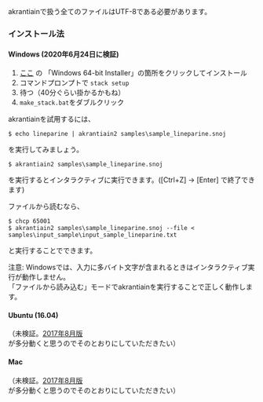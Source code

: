 akrantiainで扱う全てのファイルはUTF-8である必要があります。

### インストール法

#### Windows (2020年6月24日に検証)
1. [ここ](https://docs.haskellstack.org/en/stable/README/) の 「Windows 64-bit Installer」の箇所をクリックしてインストール
2. コマンドプロンプトで `stack setup`
3. 待つ（40分ぐらい掛かるかもね）
4. `make_stack.bat`をダブルクリック

akrantiainを試用するには、
```
$ echo lineparine | akrantiain2 samples\sample_lineparine.snoj
```
を実行してみましょう。

```
$ akrantiain2 samples\sample_lineparine.snoj
```
を実行するとインタラクティブに実行できます。([Ctrl+Z] -> [Enter] で終了できます)

ファイルから読むなら、
```
$ chcp 65001
$ akrantiain2 samples\sample_lineparine.snoj --file < samples\input_sample\input_sample_lineparine.txt
```
と実行することでできます。

注意: Windowsでは、入力に多バイト文字が含まれるときはインタラクティブ実行が動作しません。  
「ファイルから読み込む」モードでakrantiainを実行することで正しく動作します。

#### Ubuntu (16.04)
（未検証。[2017年8月版](installation_ja_obsolete.md) が多分動くと思うのでそのとおりにしていただきたい）

#### Mac
（未検証。[2017年8月版](installation_ja_obsolete.md) が多分動くと思うのでそのとおりにしていただきたい）
